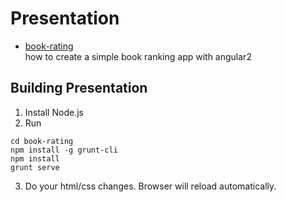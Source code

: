 # Presentation

* [book-rating](https://angular2buch.de/presentations/book-rating/)  
  how to create a simple book ranking app with angular2


## Building Presentation 

1. Install Node.js
2. Run
```
cd book-rating
npm install -g grunt-cli
npm install
grunt serve
```
3. Do your html/css changes. Browser will reload automatically.
